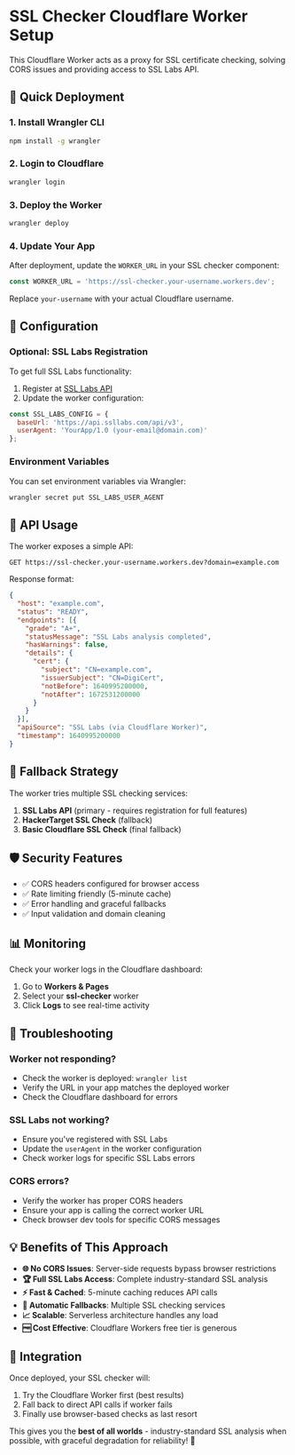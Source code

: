 # SSL Checker Cloudflare Worker Setup

This Cloudflare Worker acts as a proxy for SSL certificate checking, solving CORS issues and providing access to SSL Labs API.

## 🚀 Quick Deployment

### 1. Install Wrangler CLI
```bash
npm install -g wrangler
```

### 2. Login to Cloudflare
```bash
wrangler login
```

### 3. Deploy the Worker
```bash
wrangler deploy
```

### 4. Update Your App
After deployment, update the `WORKER_URL` in your SSL checker component:
```javascript
const WORKER_URL = 'https://ssl-checker.your-username.workers.dev';
```
Replace `your-username` with your actual Cloudflare username.

## 🔧 Configuration

### Optional: SSL Labs Registration
To get full SSL Labs functionality:

1. Register at [SSL Labs API](https://www.ssllabs.com/ssltest/)
2. Update the worker configuration:
```javascript
const SSL_LABS_CONFIG = {
  baseUrl: 'https://api.ssllabs.com/api/v3',
  userAgent: 'YourApp/1.0 (your-email@domain.com)'
};
```

### Environment Variables
You can set environment variables via Wrangler:
```bash
wrangler secret put SSL_LABS_USER_AGENT
```

## 📡 API Usage

The worker exposes a simple API:

```
GET https://ssl-checker.your-username.workers.dev?domain=example.com
```

Response format:
```json
{
  "host": "example.com",
  "status": "READY",
  "endpoints": [{
    "grade": "A+",
    "statusMessage": "SSL Labs analysis completed",
    "hasWarnings": false,
    "details": {
      "cert": {
        "subject": "CN=example.com",
        "issuerSubject": "CN=DigiCert",
        "notBefore": 1640995200000,
        "notAfter": 1672531200000
      }
    }
  }],
  "apiSource": "SSL Labs (via Cloudflare Worker)",
  "timestamp": 1640995200000
}
```

## 🔄 Fallback Strategy

The worker tries multiple SSL checking services:
1. **SSL Labs API** (primary - requires registration for full features)
2. **HackerTarget SSL Check** (fallback)
3. **Basic Cloudflare SSL Check** (final fallback)

## 🛡️ Security Features

- ✅ CORS headers configured for browser access
- ✅ Rate limiting friendly (5-minute cache)
- ✅ Error handling and graceful fallbacks
- ✅ Input validation and domain cleaning

## 📊 Monitoring

Check your worker logs in the Cloudflare dashboard:
1. Go to **Workers & Pages**
2. Select your **ssl-checker** worker
3. Click **Logs** to see real-time activity

## 🚨 Troubleshooting

### Worker not responding?
- Check the worker is deployed: `wrangler list`
- Verify the URL in your app matches the deployed worker
- Check the Cloudflare dashboard for errors

### SSL Labs not working?
- Ensure you've registered with SSL Labs
- Update the `userAgent` in the worker configuration
- Check worker logs for specific SSL Labs errors

### CORS errors?
- Verify the worker has proper CORS headers
- Ensure your app is calling the correct worker URL
- Check browser dev tools for specific CORS messages

## 💡 Benefits of This Approach

- **🌐 No CORS Issues**: Server-side requests bypass browser restrictions
- **🏆 Full SSL Labs Access**: Complete industry-standard SSL analysis
- **⚡ Fast & Cached**: 5-minute caching reduces API calls
- **🔄 Automatic Fallbacks**: Multiple SSL checking services
- **📈 Scalable**: Serverless architecture handles any load
- **🆓 Cost Effective**: Cloudflare Workers free tier is generous

## 🔗 Integration

Once deployed, your SSL checker will:
1. Try the Cloudflare Worker first (best results)
2. Fall back to direct API calls if worker fails
3. Finally use browser-based checks as last resort

This gives you the **best of all worlds** - industry-standard SSL analysis when possible, with graceful degradation for reliability! 🎯 